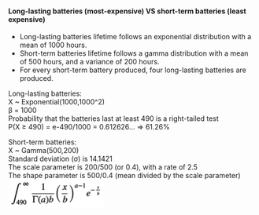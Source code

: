 #### Long-lasting batteries (most-expensive) VS short-term batteries (least expensive)

- Long-lasting batteries lifetime follows an exponential distribution with a mean of 1000 hours.
- Short-term batteries lifetime follows a gamma distribution with a mean of 500 hours, and a variance of 200 hours.
- For every short-term battery produced, four long-lasting batteries are produced.

Long-lasting batteries:  
  X ~ Exponential(1000,1000^2)  
  β = 1000  
  Probability that the batteries last at least 490 is a right-tailed test  
  P(X ≥ 490) = e-490/1000 = 0.612626… => 61.26%  

Short-term batteries:  
  X ~ Gamma(500,200)  
  Standard deviation (σ) is 14.1421  
  The scale parameter is 200/500 (or 0.4), with a rate of 2.5  
  The shape parameter is 500/0.4 (mean divided by the scale parameter)  
 ![short-term integral](battery-short-term-integral.png)  
